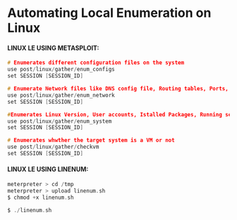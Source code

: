 # Automating Local Enumeration on Linux
#### LINUX LE USING METASPLOIT:

```c
# Enumerates different configuration files on the system
use post/linux/gather/enum_configs
set SESSION [SESSION_ID]

# Enumerate Network files like DNS config file, Routing tables, Ports, Hosts files. IP config etc.. 
use post/linux/gather/enum_network
set SESSION [SESSION_ID]

#Enumerates Linux Version, User accounts, Istalled Packages, Running services, Cron Jos, Disk Info, SUID files etc..
use post/linux/gather/enum_system
set SESSION [SESSION_ID]

# Enumerates whwther the target system is a VM or not
use post/linux/gather/checkvm
set SESSION [SESSION_ID]
```

#### LINUX LE USING LINENUM:

```c
meterpreter > cd /tmp
meterpreter > upload linenum.sh
$ chmod +x linenum.sh

$ ./linenum.sh 
```
